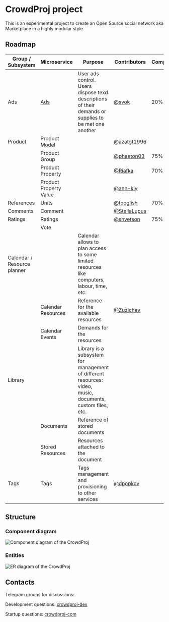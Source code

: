 # CrowdProj project

This is an experimental project to create an Open Source social network aka Marketplace in a highly modular style.

## Roadmap

| Group / Subsystem           | Microservice                                     | Purpose                                                                                                   | Contributors                                   | Completeness | 
|-----------------------------|--------------------------------------------------|-----------------------------------------------------------------------------------------------------------|------------------------------------------------|--------------|
| Ads                         | [Ads](https://github.com/crowdproj/crowdproj-ad) | User ads control. Users dispose texd descriptions of their demands or supplies to be met one another      | [@svok](https://github.com/svok)               | 20%          |
| Product                     | Product Model                                    |                                                                                                           | [@azatgt1996](https://github.com/azatgt1996)   |              |
|                             | Product Group                                    |                                                                                                           | [@phaeton03](https://github.com/phaeton03)     | 75%          |
|                             | Product Property                                 |                                                                                                           | [@Riafka](https://github.com/Riafka)           | 70%          |
|                             | Product Property Value                           |                                                                                                           | [@ann-kiy](https://github.com/ann-kiy)         |              |
| References                  | Units                                            |                                                                                                           | [@fooglish](https://github.com/fooglish)       | 70%          |
| Comments                    | Comment                                          |                                                                                                           | [@StellaLupus](https://github.com/StellaLupus) |              |
| Ratings                     | Ratings                                          |                                                                                                           | [@shvetson](https://github.com/shvetson)       | 75%          |
|                             | Vote                                             |                                                                                                           |                                                |              |
| Calendar / Resource planner |                                                  | Calendar allows to plan access to some limited resources like computers, labour, time, etc.               |                                                |              |
|                             | Calendar Resources                               | Reference for the available resources                                                                     | [@Zuzichev](https://github.com/Zuzichev)       |              |
|                             | Calendar Events                                  | Demands for the resources                                                                                 |                                                |              |
| Library                     |                                                  | Library is a subsystem for management of different resources: video, music, documents, custom files, etc. |                                                |              |
|                             | Documents                                        | Reference of stored documents                                                                             |                                                |              |
|                             | Stored Resources                                 | Resources attached to the document                                                                        |                                                |              |
| Tags                        | Tags                                             | Tags management and provisioning to other services                                                        | [@dpopkov](https://github.com/dpopkov)         |              |


## Structure

### Component diagram
![Component diagram of the CrowdProj](imgs/crowdproj-components.drawio.png)

### Entities
![ER diagram of the CrowdProj](imgs/crowdproj-ER.drawio.png)

## Contacts

Telegram groups for discussions: 

Development questions: [crowdproj-dev](https://t.me/crowdproj_dev)

Startup questions: [crowdproj-com](https://t.me/crowdproj_com)
